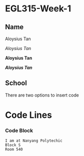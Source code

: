 # EGL315-Week-1

## Name
Aloysius Tan

*Aloysius Tan*

**Aloysius Tan**

***Aloysius Tan***

## School
There are two options to insert code

#  Code Lines

### Code Block
```
I am at Nanyang Polytechic
Block S
Room 540
```
